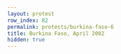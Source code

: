 ```yaml
---
layout: protest
row_index: 82
permalink: protests/burkina-faso-6
title: Burkina Faso, April 2002
hidden: true
---
```

